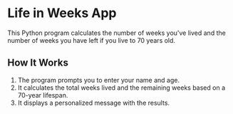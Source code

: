 # Life in Weeks App

This Python program calculates the number of weeks you've lived and the number of weeks you have left if you live to 70 years old.

## How It Works

1. The program prompts you to enter your name and age.
2. It calculates the total weeks lived and the remaining weeks based on a 70-year lifespan.
3. It displays a personalized message with the results.

